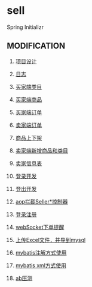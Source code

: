 # sell
Spring Initializr

MODIFICATION
------------
1. [项目设计](./PART_1.md)
2. [日志](./PART_2.md)
3. [买家端类目](./PART_3.md)
4. [买家端商品](./PART_4.md)
5. [买家端订单](./PART_5.md)

6. [卖家端订单](./PART_6.md)
7. [商品上下架](./PART_7.md)
8. [卖家端新增商品和类目](./PART_8.md)
9. [卖家信息表](./PART_9.md)

10. [登录开发](./PART_10.md)
11. [登出开发](./PART_11.md)
12. [aop拦截Seller*控制器](./PART_12.md)
13. [登录注册](./PART_13.md)
14. [webSocket下单提醒](./PART_14.md)
15. [上传Excel文件，并导到mysql](./PART_15.md)
16. [mybatis注解方式使用](./PART_16.md)
17. [mybatis xml方式使用](./PART_17.md)
18. [ab压测](./PART_18.md)
